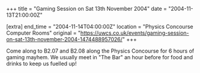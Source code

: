 +++
title = "Gaming Session on Sat 13th November 2004"
date = "2004-11-13T21:00:00Z"

[extra]
end_time = "2004-11-14T04:00:00Z"
location = "Physics Concourse Computer Rooms"
original = "https://uwcs.co.uk/events/gaming-session-on-sat-13th-november-2004-1474488957026/"
+++

Come along to B2.07 and B2.08 along the Physics Concourse for 6 hours of gaming mayhem. We usually meet in "The Bar" an hour before for food and drinks to keep us fuelled up\!

